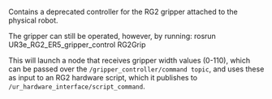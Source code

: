 Contains a deprecated controller for the RG2 gripper attached to the physical robot. 

The gripper can still be operated, however, by running:
	rosrun UR3e_RG2_ER5_gripper_control RG2Grip

This will launch a node that receives gripper width values (0-110), which can be passed over the `/gripper_controller/command topic`, and uses these as input to an RG2 hardware script, which it publishes to `/ur_hardware_interface/script_command`.
